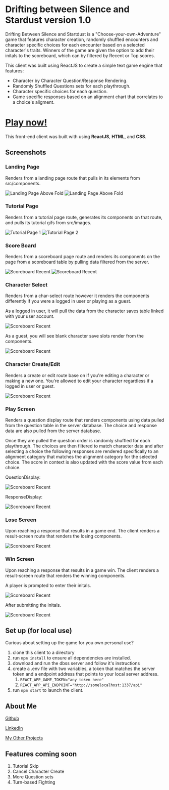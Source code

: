 # Drifting between Silence and Stardust version 1.0
Drifting Between Silence and Startdust is a "Choose-your-own-Adventure" game that features character creation, randomly shuffled encounters and character specific choices for each encounter based on a selected character's traits. Winners of the game are given the option to add their initals to the scoreboard, which can by filtered by Recent or Top scores.

This client was built using ReactJS to create a simple text game engine that features:
- Character by Character Question/Response Rendering.
- Randomly Shuffled Questions sets for each playthrough.
- Character specific choices for each question.
- Game specific responses based on an alignment chart that correlates to a choice's aligment. 

# [Play now!](https://dbss-client.vercel.app/)
This front-end client was built with using **ReactJS**, **HTML**, and **CSS**.

## Screenshots
### Landing Page
Renders from a landing page route that pulls in its elements from src/components. 

![Landing Page Above Fold](./readme_screenshots/LandingPage1.png)
![Landing Page Above Fold](./readme_screenshots/LandingPage2.png)

### Tutorial Page
Renders from a tutorial page route, generates its components on that route, and pulls its tutorial gifs from src/images.

![Tutorial Page 1](./readme_screenshots/Tutorial1.png)
![Tutorial Page 2](./readme_screenshots/Tutorial2.png)

### Score Board
Renders from a scoreboard page route and renders its components on the page from a scoreboard table by pulling data filtered from the server. 

![Scoreboard Recent](./readme_screenshots/ScoreboardRecent.png)
![Scoreboard Recent](./readme_screenshots/ScoreboardTop.png)

### Character Select
Renders from a char-select route however it renders the components differently if you were a logged in user or playing as a guest.

As a logged in user, it will pull the data from the character saves table linked with your user account.

![Scoreboard Recent](./readme_screenshots/CharSelectScreen1.png)

As a guest, you will see blank character save slots render from the components.

![Scoreboard Recent](./readme_screenshots/CharSelectScreen2.png)

### Character Create/Edit
Renders a create or edit route base on if you're editing a character or making a new one.
You're allowed to edit your character regardless if a logged in user or guest.

![Scoreboard Recent](./readme_screenshots/CharCreateScreen.png)

### Play Screen
Renders a question display route that renders components using data pulled from the question table in the server database.
The choice and response data are also pulled from the server database.

Once they are pulled the question order is randomly shuffled for each playthrough.
The choices are then filtered to match character data and after selecting a choice the following responses are rendered specifically to an alignment category that matches the alignment category for the selected choice.
The score in context is also updated with the score value from each choice.

QuestionDisplay:

![Scoreboard Recent](./readme_screenshots/PlayScreenQuestion.png)

ResponseDisplay:

![Scoreboard Recent](./readme_screenshots/PlayScreenResponse.png)

### Lose Screen
Upon reaching a response that results in a game end. The client renders a result-screen route that renders the losing components.

![Scoreboard Recent](./readme_screenshots/LoseScreen.png)

### Win Screen
Upon reaching a response that results in a game win. The client renders a result-screen route that renders the winning components.

A player is prompted to enter their initals.

![Scoreboard Recent](./readme_screenshots/WinScreen1.png)

After submitting the initals.

![Scoreboard Recent](./readme_screenshots/WinScreen2.png)

## Set up (for local use)
Curious about setting up the game for you own personal use?
1. clone this client to a directory
1. run `npm install` to ensure all dependencies are installed.
1. download and run the dbss server and follow it's instructions
1. create a .env file with two variables, a token that matches the server token and a endpoint address that points to your local server address.
      1. `REACT_APP_GAME_TOKEN="any token here"`
      1. `REACT_APP_API_ENDPOINT="http://somelocalhost:1337/api"`
1. run `npm start` to launch the client.


## About Me
[Github](https://github.com/cthipsudo)

[LinkedIn](https://www.linkedin.com/in/chanpasong-thipphakhinkeo/)

[My Other Projects](https://oscarthipp.com/)

## Features coming soon
1. Tutorial Skip
1. Cancel Character Create
1. More Question sets
1. Turn-based Fighting

